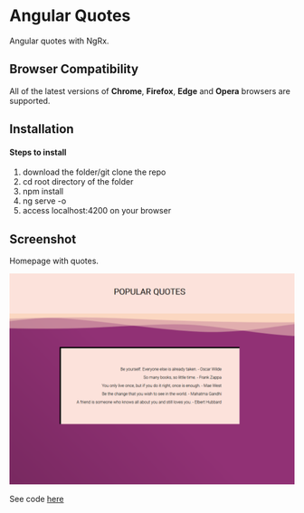 # Angular Quotes

Angular quotes with NgRx.

## Browser Compatibility

All of the latest versions of <b>Chrome</b>, <b>Firefox</b>, <b>Edge</b> and <b>Opera</b> browsers are supported.

## Installation

#### Steps to install

<ol>
  <li>download the folder/git clone the repo</li>
  <li>cd root directory of the folder</li>
  <li>npm install</li>
  <li>ng serve -o</li>
  <li>access localhost:4200 on your browser</li>
</ol>

## Screenshot

Homepage with quotes.

![](screenshot/front.png)

See code <a href="https://github.com/veronikagregorec/angular-quotes/tree/main/src/app">here</a>
